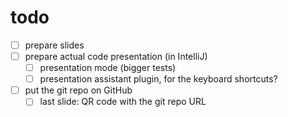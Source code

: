 # todo

* [ ] prepare slides
* [ ] prepare actual code presentation (in IntelliJ)
    * [ ] presentation mode (bigger tests)
    * [ ] presentation assistant plugin, for the keyboard shortcuts?
* [ ] put the git repo on GitHub
    * [ ] last slide: QR code with the git repo URL
